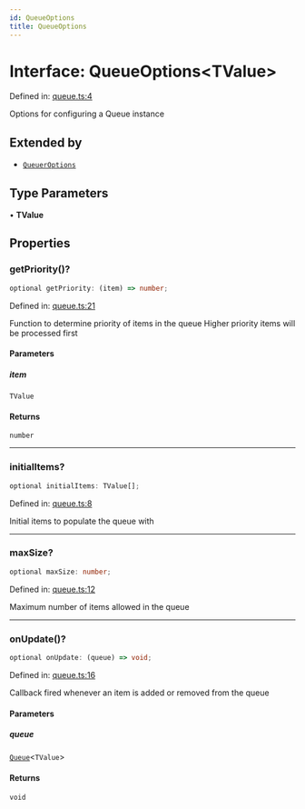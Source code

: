 ```yaml
---
id: QueueOptions
title: QueueOptions
---
```


<!-- DO NOT EDIT: this page is autogenerated from the type comments -->

# Interface: QueueOptions\<TValue\>

Defined in: [queue.ts:4](https://github.com/TanStack/bouncer/blob/main/packages/pacer/src/queue.ts#L4)

Options for configuring a Queue instance

## Extended by

- [`QueuerOptions`](queueroptions.md)

## Type Parameters

• **TValue**

## Properties

### getPriority()?

```ts
optional getPriority: (item) => number;
```

Defined in: [queue.ts:21](https://github.com/TanStack/bouncer/blob/main/packages/pacer/src/queue.ts#L21)

Function to determine priority of items in the queue
Higher priority items will be processed first

#### Parameters

##### item

`TValue`

#### Returns

`number`

***

### initialItems?

```ts
optional initialItems: TValue[];
```

Defined in: [queue.ts:8](https://github.com/TanStack/bouncer/blob/main/packages/pacer/src/queue.ts#L8)

Initial items to populate the queue with

***

### maxSize?

```ts
optional maxSize: number;
```

Defined in: [queue.ts:12](https://github.com/TanStack/bouncer/blob/main/packages/pacer/src/queue.ts#L12)

Maximum number of items allowed in the queue

***

### onUpdate()?

```ts
optional onUpdate: (queue) => void;
```

Defined in: [queue.ts:16](https://github.com/TanStack/bouncer/blob/main/packages/pacer/src/queue.ts#L16)

Callback fired whenever an item is added or removed from the queue

#### Parameters

##### queue

[`Queue`](../classes/queue.md)\<`TValue`\>

#### Returns

`void`
